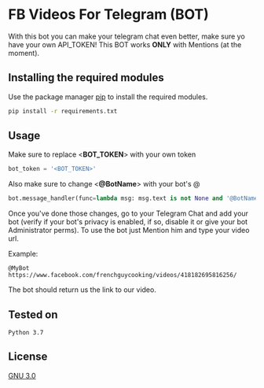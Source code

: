 # FB Videos For Telegram (BOT)
With this bot you can make your telegram chat even better, make sure yo have your own API_TOKEN! This BOT works **ONLY** with Mentions (at the moment).

## Installing the required modules

Use the package manager [pip](https://pip.pypa.io/en/stable/) to install the required modules.

```bash
pip install -r requirements.txt
```

## Usage
Make sure to replace <**BOT_TOKEN**> with your own token
```python
bot_token = '<BOT_TOKEN>'
```
Also make sure to change <**@BotName**> with your bot's @
```python
bot.message_handler(func=lambda msg: msg.text is not None and '@BotName' in msg.text)
```
Once you've done those changes, go to your Telegram Chat and add your bot (verify if your bot's privacy is enabled, if so, disable it or give your bot Administrator perms). To use the bot just Mention him and type your video url.

Example:

    @MyBot https://www.facebook.com/frenchguycooking/videos/418182695816256/
The bot should return us the link to our video.


## Tested on

    Python 3.7

## License
[GNU 3.0](https://www.gnu.org/licenses/gpl-3.0.html)
